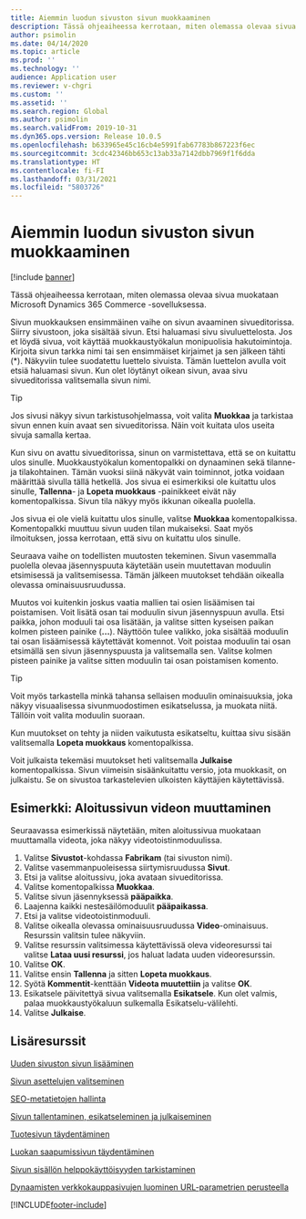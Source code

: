```yaml
---
title: Aiemmin luodun sivuston sivun muokkaaminen
description: Tässä ohjeaiheessa kerrotaan, miten olemassa olevaa sivua muokataan Microsoft Dynamics 365 Commerce -sovelluksessa.
author: psimolin
ms.date: 04/14/2020
ms.topic: article
ms.prod: ''
ms.technology: ''
audience: Application user
ms.reviewer: v-chgri
ms.custom: ''
ms.assetid: ''
ms.search.region: Global
ms.author: psimolin
ms.search.validFrom: 2019-10-31
ms.dyn365.ops.version: Release 10.0.5
ms.openlocfilehash: b633965e45c16cb4e5991fab67783b867223f6ec
ms.sourcegitcommit: 3cdc42346bb653c13ab33a7142dbb7969f1f6dda
ms.translationtype: HT
ms.contentlocale: fi-FI
ms.lasthandoff: 03/31/2021
ms.locfileid: "5803726"
---
```

# <a name="modify-an-existing-site-page"></a>Aiemmin luodun sivuston sivun muokkaaminen

[!include [banner](includes/banner.md)]

Tässä ohjeaiheessa kerrotaan, miten olemassa olevaa sivua muokataan Microsoft Dynamics 365 Commerce -sovelluksessa.

Sivun muokkauksen ensimmäinen vaihe on sivun avaaminen sivueditorissa. Siirry sivustoon, joka sisältää sivun. Etsi haluamasi sivu sivuluettelosta. Jos et löydä sivua, voit käyttää muokkaustyökalun monipuolisia hakutoimintoja. Kirjoita sivun tarkka nimi tai sen ensimmäiset kirjaimet ja sen jälkeen tähti (\*). Näkyviin tulee suodatettu luettelo sivuista. Tämän luettelon avulla voit etsiä haluamasi sivun. Kun olet löytänyt oikean sivun, avaa sivu sivueditorissa valitsemalla sivun nimi.

> [!TIP]
> Jos sivusi näkyy sivun tarkistusohjelmassa, voit valita **Muokkaa** ja tarkistaa sivun ennen kuin avaat sen sivueditorissa. Näin voit kuitata ulos useita sivuja samalla kertaa.

Kun sivu on avattu sivueditorissa, sinun on varmistettava, että se on kuitattu ulos sinulle. Muokkaustyökalun komentopalkki on dynaaminen sekä tilanne- ja tilakohtainen. Tämän vuoksi siinä näkyvät vain toiminnot, jotka voidaan määrittää sivulla tällä hetkellä. Jos sivua ei esimerkiksi ole kuitattu ulos sinulle, **Tallenna**- ja **Lopeta muokkaus** -painikkeet eivät näy komentopalkissa. Sivun tila näkyy myös ikkunan oikealla puolella.

Jos sivua ei ole vielä kuitattu ulos sinulle, valitse **Muokkaa** komentopalkissa. Komentopalkki muuttuu sivun uuden tilan mukaiseksi. Saat myös ilmoituksen, jossa kerrotaan, että sivu on kuitattu ulos sinulle.

Seuraava vaihe on todellisten muutosten tekeminen. Sivun vasemmalla puolella olevaa jäsennyspuuta käytetään usein muutettavan moduulin etsimisessä ja valitsemisessa. Tämän jälkeen muutokset tehdään oikealla olevassa ominaisuusruudussa. 

Muutos voi kuitenkin joskus vaatia mallien tai osien lisäämisen tai poistamisen. Voit lisätä osan tai moduulin sivun jäsennyspuun avulla. Etsi paikka, johon moduuli tai osa lisätään, ja valitse sitten kyseisen paikan kolmen pisteen painike (**...**). Näyttöön tulee valikko, joka sisältää moduulin tai osan lisäämisessä käytettävät komennot. Voit poistaa moduulin tai osan etsimällä sen sivun jäsennyspuusta ja valitsemalla sen. Valitse kolmen pisteen painike ja valitse sitten moduulin tai osan poistamisen komento.

> [!TIP]
> Voit myös tarkastella minkä tahansa sellaisen moduulin ominaisuuksia, joka näkyy visuaalisessa sivunmuodostimen esikatselussa, ja muokata niitä. Tällöin voit valita moduulin suoraan.

Kun muutokset on tehty ja niiden vaikutusta esikatseltu, kuittaa sivu sisään valitsemalla **Lopeta muokkaus** komentopalkissa. 

Voit julkaista tekemäsi muutokset heti valitsemalla **Julkaise** komentopalkissa. Sivun viimeisin sisäänkuitattu versio, jota muokkasit, on julkaistu. Se on sivustoa tarkastelevien ulkoisten käyttäjien käytettävissä. 

## <a name="example-change-the-video-on-the-home-page"></a>Esimerkki: Aloitussivun videon muuttaminen

Seuraavassa esimerkissä näytetään, miten aloitussivua muokataan muuttamalla videota, joka näkyy videotoistinmoduulissa.

1. Valitse **Sivustot**-kohdassa **Fabrikam** (tai sivuston nimi).
1. Valitse vasemmanpuoleisessa siirtymisruudussa **Sivut**.
1. Etsi ja valitse aloitussivu, joka avataan sivueditorissa.
1. Valitse komentopalkissa **Muokkaa**.
1. Valitse sivun jäsennyksessä **pääpaikka**.
1. Laajenna kaikki nestesäilömoduulit **pääpaikassa**.
1. Etsi ja valitse videotoistinmoduuli.
1. Valitse oikealla olevassa ominaisuusruudussa **Video**-ominaisuus. Resurssin valitsin tulee näkyviin.
1. Valitse resurssin valitsimessa käytettävissä oleva videoresurssi tai valitse **Lataa uusi resurssi**, jos haluat ladata uuden videoresurssin.
1. Valitse **OK**.
1. Valitse ensin **Tallenna** ja sitten **Lopeta muokkaus**.
1. Syötä **Kommentit**-kenttään **Videota muutettiin** ja valitse **OK**.
1. Esikatsele päivitettyä sivua valitsemalla **Esikatsele**. Kun olet valmis, palaa muokkaustyökaluun sulkemalla Esikatselu-välilehti.
1. Valitse **Julkaise**.

## <a name="additional-resources"></a>Lisäresurssit

[Uuden sivuston sivun lisääminen](add-new-page.md)

[Sivun asettelujen valitseminen](select-page-layouts.md)

[SEO-metatietojen hallinta](manage-seo-metadata.md)

[Sivun tallentaminen, esikatseleminen ja julkaiseminen](save-preview-publish-page.md)

[Tuotesivun täydentäminen](enrich-product-page.md)

[Luokan saapumissivun täydentäminen](enrich-category-page.md)

[Sivun sisällön helppokäyttöisyyden tarkistaminen](verify-accessibility.md)

[Dynaamisten verkkokauppasivujen luominen URL-parametrien perusteella](create-dynamic-pages.md)


[!INCLUDE[footer-include](../includes/footer-banner.md)]
